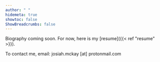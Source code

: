 ```yaml
---
author: " "
hidemeta: true
showtoc: false
ShowBreadcrumbs: false
---
```


Biography coming soon. For now, here is my [resume]({{< ref "resume" >}}).

To contact me, email: josiah.mckay [at] protonmail.com
